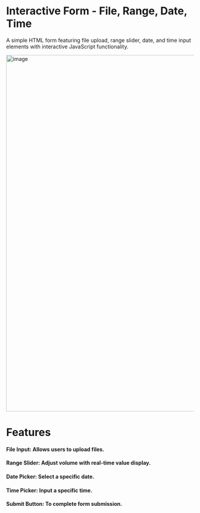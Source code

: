 # Interactive Form - File, Range, Date, Time
A simple HTML form featuring file upload, range slider, date, and time input elements with interactive JavaScript functionality.

<img width="955" alt="image" src="https://github.com/user-attachments/assets/ddb04fc2-dc32-4bc1-95fe-79cfb6df8680" />


# Features
#### File Input: Allows users to upload files.
#### Range Slider: Adjust volume with real-time value display.
#### Date Picker: Select a specific date.
#### Time Picker: Input a specific time.
#### Submit Button: To complete form submission.
